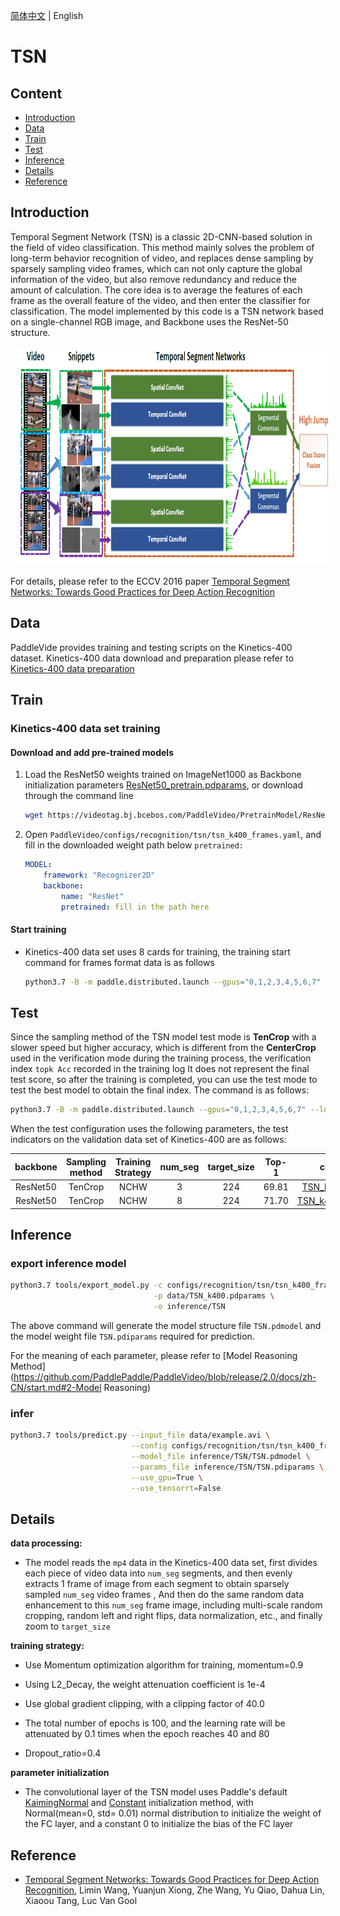 [简体中文](../../../zh-CN/model_zoo/recognition/tsn.md) | English

# TSN

## Content

- [Introduction](#Introduction)
- [Data](#Data)
- [Train](#Train)
- [Test](#Test)
- [Inference](#Inference)
- [Details](#Details)
- [Reference](#Reference)

## Introduction

Temporal Segment Network (TSN) is a classic 2D-CNN-based solution in the field of video classification. This method mainly solves the problem of long-term behavior recognition of video, and replaces dense sampling by sparsely sampling video frames, which can not only capture the global information of the video, but also remove redundancy and reduce the amount of calculation. The core idea is to average the features of each frame as the overall feature of the video, and then enter the classifier for classification. The model implemented by this code is a TSN network based on a single-channel RGB image, and Backbone uses the ResNet-50 structure.

<div align="center">
<img src="../../../images/tsn_architecture.png" height=350 width=80000 hspace='10'/> <br />
</div>


For details, please refer to the ECCV 2016 paper [Temporal Segment Networks: Towards Good Practices for Deep Action Recognition](https://arxiv.org/abs/1608.00859)

## Data

PaddleVide provides training and testing scripts on the Kinetics-400 dataset. Kinetics-400 data download and preparation please refer to [Kinetics-400 data preparation](../../dataset/k400.md)

## Train

### Kinetics-400 data set training

#### Download and add pre-trained models

1. Load the ResNet50 weights trained on ImageNet1000 as Backbone initialization parameters [ResNet50_pretrain.pdparams](https://videotag.bj.bcebos.com/PaddleVideo/PretrainModel/ResNet50_pretrain.pdparams), or download through the command line

   ```bash
   wget https://videotag.bj.bcebos.com/PaddleVideo/PretrainModel/ResNet50_pretrain.pdparams
   ```

2. Open `PaddleVideo/configs/recognition/tsn/tsn_k400_frames.yaml`, and fill in the downloaded weight path below `pretrained:`

   ```yaml
   MODEL:
       framework: "Recognizer2D"
       backbone:
           name: "ResNet"
           pretrained: fill in the path here
   ```

#### Start training

- Kinetics-400 data set uses 8 cards for training, the training start command for frames format data is as follows

  ```bash
  python3.7 -B -m paddle.distributed.launch --gpus="0,1,2,3,4,5,6,7" --log_dir=log_tsn main.py --validate -c configs/recognition/ tsn/tsn_k400_frames.yaml
  ```

## Test

Since the sampling method of the TSN model test mode is **TenCrop** with a slower speed but higher accuracy, which is different from the **CenterCrop** used in the verification mode during the training process, the verification index `topk Acc` recorded in the training log It does not represent the final test score, so after the training is completed, you can use the test mode to test the best model to obtain the final index. The command is as follows:

```bash
python3.7 -B -m paddle.distributed.launch --gpus="0,1,2,3,4,5,6,7" --log_dir=log_tsn main.py --test -c configs/recognition/ tsn/tsn_k400_frames.yaml -w "output/TSN/TSN_best.pdparams"
```

When the test configuration uses the following parameters, the test indicators on the validation data set of Kinetics-400 are as follows:

| backbone | Sampling method | Training Strategy | num_seg | target_size | Top-1 |                         checkpoints                          |
| :------: | :-------------: | :---------------: | :-----: | :---------: | :---: | :----------------------------------------------------------: |
| ResNet50 |     TenCrop     |       NCHW        |   3    |     224     | 69.81 | [TSN_k400.pdparams](https://videotag.bj.bcebos.com/PaddleVideo-release2.2/TSN_k400.pdparams) |
| ResNet50 |     TenCrop     |       NCHW        |   8    |     224     | 71.70 | [TSN_k400_8.pdparams](https://videotag.bj.bcebos.com/PaddleVideo-release2.2/TSN_k400_8.pdparams) |
## Inference

### export inference model

```bash
python3.7 tools/export_model.py -c configs/recognition/tsn/tsn_k400_frames.yaml \
                                -p data/TSN_k400.pdparams \
                                -o inference/TSN
```

The above command will generate the model structure file `TSN.pdmodel` and the model weight file `TSN.pdiparams` required for prediction.

For the meaning of each parameter, please refer to [Model Reasoning Method](https://github.com/PaddlePaddle/PaddleVideo/blob/release/2.0/docs/zh-CN/start.md#2-Model Reasoning)

### infer

```bash
python3.7 tools/predict.py --input_file data/example.avi \
                           --config configs/recognition/tsn/tsn_k400_frames.yaml \
                           --model_file inference/TSN/TSN.pdmodel \
                           --params_file inference/TSN/TSN.pdiparams \
                           --use_gpu=True \
                           --use_tensorrt=False
```

## Details

**data processing:**

- The model reads the `mp4` data in the Kinetics-400 data set, first divides each piece of video data into `num_seg` segments, and then evenly extracts 1 frame of image from each segment to obtain sparsely sampled `num_seg` video frames , And then do the same random data enhancement to this `num_seg` frame image, including multi-scale random cropping, random left and right flips, data normalization, etc., and finally zoom to `target_size`

**training strategy:**

- Use Momentum optimization algorithm for training, momentum=0.9

- Using L2_Decay, the weight attenuation coefficient is 1e-4

- Use global gradient clipping, with a clipping factor of 40.0

- The total number of epochs is 100, and the learning rate will be attenuated by 0.1 times when the epoch reaches 40 and 80

- Dropout_ratio=0.4

**parameter initialization**

- The convolutional layer of the TSN model uses Paddle's default [KaimingNormal](https://www.paddlepaddle.org.cn/documentation/docs/zh/develop/api/paddle/nn/initializer/KaimingNormal_cn.html#kaimingnormal) and [Constant](https://www.paddlepaddle.org.cn/documentation/docs/en/develop/api/paddle/nn/initializer/Constant_cn.html#constant) initialization method, with Normal(mean=0, std= 0.01) normal distribution to initialize the weight of the FC layer, and a constant 0 to initialize the bias of the FC layer

## Reference

- [Temporal Segment Networks: Towards Good Practices for Deep Action Recognition](https://arxiv.org/abs/1608.00859), Limin Wang, Yuanjun Xiong, Zhe Wang, Yu Qiao, Dahua Lin, Xiaoou Tang, Luc Van Gool
